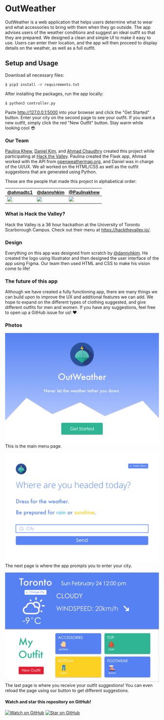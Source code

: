 # OutWeather
OutWeather is a web application that helps users determine what to wear and what accessories to bring with them when they go outside. The app advises users of the weather conditions and suggest an ideal outfit so that they are prepared. We designed a clean and simple UI to make it easy to use. Users can enter their location, and the app will then proceed to display details on the weather, as well as a full outfit.

## Setup and Usage
Download all necessary files:
```ShellSession
$ pip3 install -r requirements.txt
```

After installing the packages, run the app locally:
```ShellSession
$ python3 controller.py
``` 
Paste http://127.0.0.1:5000 into your browser and click the "Get Started" button. Enter your city on the second page to see your outfit. If you want a new outfit, simply click the red "New Outfit" button. 
Stay warm while looking cool 😎

### Our Team
[Paulina Khew](https://github.com/Paulinakhew), [Daniel Kim](https://github.com/dannyhkim), and [Ahmad Chaudhry](https://github.com/ahmadtc1) created this project while participating at [Hack the Valley](https://hackthevalley.io/). Paulina created the Flask app, Ahmad worked with the API from [openweathermap.org](https://openweathermap.org/api), and Daniel was in charge of the UI/UX. We all worked on the HTML/CSS as well as the outfit suggestions that are generated using Python. 

These are the people that made this project in alphabetical order:

| [@ahmadtc1][ahmadtc1-user] | [@dannyhkim][dannyhkim-user] | [@Paulinakhew][Paulinakhew-user]
|---|---|---|
| [![][ahmadtc1-img]][ahmadtc1-user] | [![][dannyhkim-img]][dannyhkim-user] | [![][Paulinakhew-img]][Paulinakhew-user]

[ahmadtc1-img]: https://avatars1.githubusercontent.com/u/13172651?s=460&v=4
[dannyhkim-img]: https://avatars2.githubusercontent.com/u/43249425?s=460&v=4
[Paulinakhew-img]: https://avatars2.githubusercontent.com/u/40904028?s=460&v=4
[ahmadtc1-user]: https://github.com/ahmadtc1
[dannyhkim-user]: https://github.com/dannyhkim
[Paulinakhew-user]: https://github.com/Paulinakhew


### What is Hack the Valley?
Hack the Valley is a 36 hour hackathon at the University of Toronto Scarborough Campus. Check out their menu at https://hackthevalley.io/. 

### Design
Everything on this app was designed from scratch by [@dannyhkim](https://github.com/dannyhkim). He created the logo using Illustrator and then designed the user interface of the app using Figma. Our team then used HTML and CSS to make his vision come to life! 

### The future of this app
Although we have created a fully functioning app, there are many things we can build upon to improve the UX and additional features we can add. We hope to expand on the different types of clothing suggested, and give different outfits for men and women. If you have any suggestions, feel free to open up a GitHub issue for us! :heart:

### Photos
![Main menu](static/images/mainmenu.png?raw=true "Main menu")
This is the main menu page. 

![Enter city page](static/images/weather.png?raw=true "Enter city page")
The next page is where the app prompts you to enter your city. 

![Outfit suggestions](static/images/outfits.png?raw=true "Outfit suggestions")
The last page is where you receive your outfit suggestions! You can even reload the page using our button to get different suggestions. 

#### Watch and star this repository on GitHub!

[![Watch on GitHub](https://img.shields.io/github/watchers/Paulinakhew/outweather.svg?style=social)](https://github.com/Paulinakhew/outweather/watchers)
[![Star on GitHub](https://img.shields.io/github/stars/Paulinakhew/outweather.svg?style=social)](https://github.com/Paulinakhew/outweather/stargazers)
